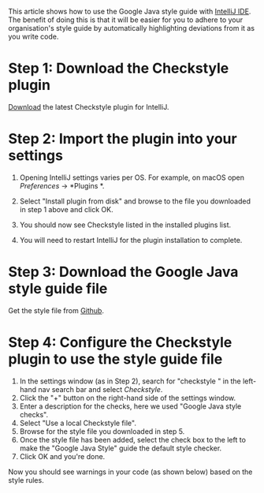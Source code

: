 This article shows how to use the Google Java style guide with [IntelliJ IDE](https://www.jetbrains.com/idea/). The benefit of doing this is that it will be easier for you to adhere to your organisation's style guide by automatically highlighting deviations from it as you write code.

# Step 1: Download the Checkstyle plugin
[Download](https://plugins.jetbrains.com/plugin/1065) the latest Checkstyle plugin for IntelliJ.

# Step 2: Import the plugin into your settings
1. Opening IntelliJ settings varies per OS. For example, on macOS open *Preferences* -> *Plugins *.

2. Select "Install plugin from disk" and browse to the file you downloaded in step 1 above and click OK.

3. You should now see Checkstyle listed in the installed plugins list.

4. You will need to restart IntelliJ for the plugin installation to complete.

# Step 3: Download the Google Java style guide file
Get the style file from [Github](https://github.com/checkstyle/checkstyle/blob/master/src/main/resources/google_checks.xml).

# Step 4: Configure the Checkstyle plugin to use the style guide file
1. In the settings window (as in Step 2), search for "checkstyle " in the left-hand nav search bar and select *Checkstyle*.
2. Click the "+" button on the right-hand side of the settings window.
3. Enter a description for the checks, here we used "Google Java style checks".
4. Select "Use a local Checkstyle file".
5. Browse for the style file you downloaded in step 5.
6. Once the style file has been added, select the check box to the left to make the "Google Java Style" guide the default style checker.
7. Click OK and you're done.

Now you should see warnings in your code (as shown below) based on the style rules.
